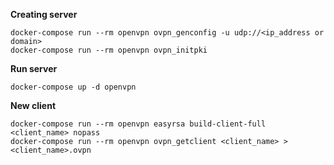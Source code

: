 
**Creating server**
```shell
docker-compose run --rm openvpn ovpn_genconfig -u udp://<ip_address or domain>
docker-compose run --rm openvpn ovpn_initpki
```

**Run server** 
```shell
docker-compose up -d openvpn
```

**New client**
```shell
docker-compose run --rm openvpn easyrsa build-client-full <client_name> nopass  
docker-compose run --rm openvpn ovpn_getclient <client_name> > <client_name>.ovpn  
```